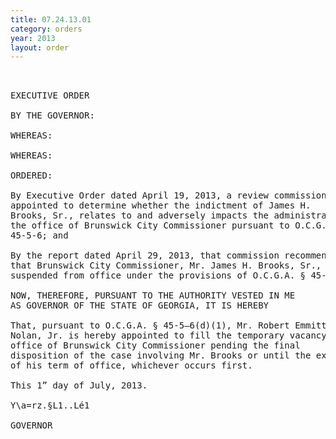 ```yaml
---
title: 07.24.13.01
category: orders
year: 2013
layout: order
---
```


<pre> 

EXECUTIVE ORDER

BY THE GOVERNOR:

WHEREAS:

WHEREAS:

ORDERED:

By Executive Order dated April 19, 2013, a review commission was
appointed to determine whether the indictment of James H.
Brooks, Sr., relates to and adversely impacts the administration of
the office of Brunswick City Commissioner pursuant to O.C.G.A. §
45-5-6; and

By the report dated April 29, 2013, that commission recommended
that Brunswick City Commissioner, Mr. James H. Brooks, Sr., be
suspended from office under the provisions of O.C.G.A. § 45-5-6.

NOW, THEREFORE, PURSUANT TO THE AUTHORITY VESTED IN ME
AS GOVERNOR OF THE STATE OF GEORGIA, IT IS HEREBY

That, pursuant to O.C.G.A. § 45-5—6(d)(1), Mr. Robert Emmitt
Nolan, Jr. is hereby appointed to fill the temporary vacancy in the
office of Brunswick City Commissioner pending the final
disposition of the case involving Mr. Brooks or until the expiration
of his term of office, whichever occurs first.

This 1” day of July, 2013.

Y\a=rz.§L1..Lé1

GOVERNOR

</pre>

